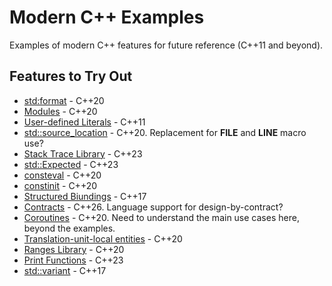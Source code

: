 # Modern C++ Examples

Examples of modern C++ features for future reference (C++11 and beyond).

## Features to Try Out

* [std:format](https://en.cppreference.com/w/cpp/utility/format/format.html) - C++20
* [Modules](https://en.cppreference.com/w/cpp/language/modules.html) - C++20
* [User-defined Literals](https://en.cppreference.com/w/cpp/language/user_literal.html) - C++11
* [std::source_location](https://en.cppreference.com/w/cpp/utility/source_location.html) - C++20. Replacement for __FILE__ and __LINE__ macro use?
* [Stack Trace Library](https://en.cppreference.com/w/cpp/header/stacktrace.html) - C++23
* [std::Expected](https://en.cppreference.com/w/cpp/utility/expected.html) - C++23
* [consteval](https://en.cppreference.com/w/cpp/language/consteval.html) - C++20
* [constinit](https://en.cppreference.com/w/cpp/language/constinit.html) - C++20
* [Structured Biundings](https://en.cppreference.com/w/cpp/language/structured_binding.html) - C++17
* [Contracts](https://en.cppreference.com/w/cpp/language/contracts.html) - C++26. Language support for design-by-contract?
* [Coroutines](https://en.cppreference.com/w/cpp/language/coroutines.html) - C++20. Need to understand the main use cases here, beyond the examples.
* [Translation-unit-local entities](https://en.cppreference.com/w/cpp/language/tu_local.html) - C++20
* [Ranges Library](https://en.cppreference.com/w/cpp/ranges.html) - C++20
* [Print Functions](https://en.cppreference.com/w/cpp/io.html#Print_functions) - C++23
* [std::variant](https://en.cppreference.com/w/cpp/utility/variant.html) - C++17
